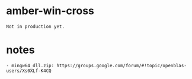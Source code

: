 # amber-win-cross
    Not in production yet.

# notes
    - mingw64_dll.zip: https://groups.google.com/forum/#!topic/openblas-users/Xs0XLf-K4CQ

